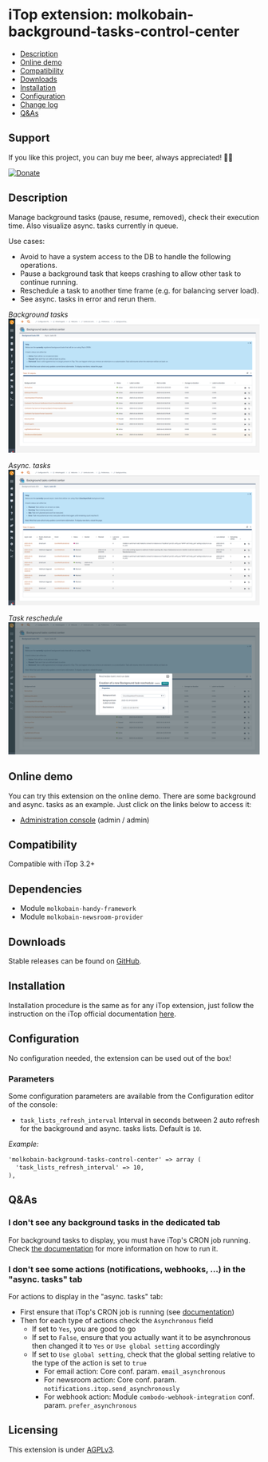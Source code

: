 # iTop extension: molkobain-background-tasks-control-center
  * [Description](#description)
  * [Online demo](#online-demo)
  * [Compatibility](#compatibility)
  * [Downloads](#downloads)
  * [Installation](#installation)
  * [Configuration](#configuration)
  * [Change log](CHANGELOG.md)
  * [Q&As](#qas)

## Support
If you like this project, you can buy me beer, always appreciated! 🍻😁

[![Donate](https://img.shields.io/static/v1?label=Donate&message=Molkobain%20I/O&color=green&style=flat&logo=paypal)](https://www.paypal.com/cgi-bin/webscr?cmd=_s-xclick&hosted_button_id=BZR88J33D4RG6&source=url)

## Description
Manage background tasks (pause, resume, removed), check their execution time. Also visualize async. tasks currently in queue.

Use cases:
  * Avoid to have a system access to the DB to handle the following operations.
  * Pause a background task that keeps crashing to allow other task to continue running.
  * Reschedule a task to another time frame (e.g. for balancing server load).
  * See async. tasks in error and rerun them.

_Background tasks_
![Background tasks tab](docs/mbtcc-background-tasks-tab.png)

_Async. tasks_
![Async. tasks tab](docs/mbtcc-async-tasks-tab.png)

_Task reschedule_
![Task reschedule](docs/mbtcc-reschedule-background-task.png)

## Online demo
You can try this extension on the online demo. There are some background and async. tasks as an example. Just click on the links below to access it:
  * [Administration console](http://mbc.itop.molkobain.com/pages/UI.php?operation=details&class=UserRequest&id=2&auth_user=admin&auth_pwd=admin) (admin / admin)

## Compatibility
Compatible with iTop 3.2+

## Dependencies
  * Module `molkobain-handy-framework`
  * Module `molkobain-newsroom-provider`

## Downloads
Stable releases can be found on [GitHub](https://github.com/Molkobain/itop-background-tasks-control-center/releases).

## Installation
Installation procedure is the same as for any iTop extension, just follow the instruction on the iTop official documentation [here](https://www.itophub.io/wiki/page?id=extensions%3Ainstallation).

## Configuration
No configuration needed, the extension can be used out of the box!

### Parameters
Some configuration parameters are available from the Configuration editor of the console:
  * ``task_lists_refresh_interval`` Interval in seconds between 2 auto refresh for the background and async. tasks lists. Default is `10`.

*Example:*
```
'molkobain-background-tasks-control-center' => array (
  'task_lists_refresh_interval' => 10,
),
```

## Q&As
### I don't see any background tasks in the dedicated tab
For background tasks to display, you must have iTop's CRON job running. Check [the documentation](https://www.itophub.io/wiki/page?id=latest:admin:cron) for more information on how to run it.

### I don't see some actions (notifications, webhooks, ...) in the "async. tasks" tab
For actions to display in the "async. tasks" tab:
  * First ensure that iTop's CRON job is running (see [documentation](https://www.itophub.io/wiki/page?id=latest:admin:cron))
  * Then for each type of actions check the `Asynchronous` field
    * If set to `Yes`, you are good to go
    * If set to `False`, ensure that you actually want it to be asynchronous then changed it to `Yes` or `Use global setting` accordingly
    * If set to `Use global setting`, check that the global setting relative to the type of the action is set to `true`
      * For email action: Core conf. param. `email_asynchronous`
      * For newsroom action: Core conf. param. `notifications.itop.send_asynchronously`
      * For webhook action: Module `combodo-webhook-integration` conf. param. `prefer_asynchronous`

## Licensing
This extension is under [AGPLv3](https://en.wikipedia.org/wiki/GNU_Affero_General_Public_License).
